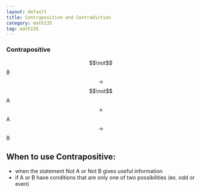 ```yaml
---
layout: default
title: Contrapositive and Contradiction
category: math135
tag: math135
---
```


### Contrapositive

$$\not$$B $$\rightarrow$$ $$\not$$A $$\equiv$$ A $$\rightarrow$$ B

## When to use Contrapositive:
- when the statement Not A or Not B gives useful information
- if A or B have conditions that are only one of two possibilities (ex. odd or even)
